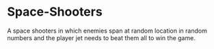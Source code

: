 # Space-Shooters
A space shooters in which enemies span at random location in random numbers and the player jet needs to beat them all to win the game. 
